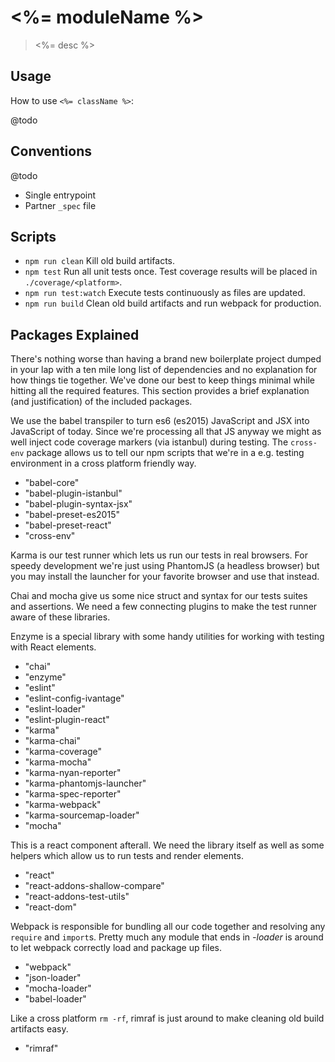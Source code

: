 
# <%= moduleName %>

> <%= desc %>


## Usage

How to use `<%= className %>`:

@todo


## Conventions

@todo

- Single entrypoint
- Partner `_spec` file


## Scripts

- `npm run clean` Kill old build artifacts.
- `npm test` Run all unit tests once. Test coverage results will be placed in
  `./coverage/<platform>`.
- `npm run test:watch` Execute tests continuously as files are updated.
- `npm run build` Clean old build artifacts and run webpack for production.


## Packages Explained

There's nothing worse than having a brand new boilerplate project dumped in your
lap with a ten mile long list of dependencies and no explanation for how things
tie together. We've done our best to keep things minimal while hitting all the
required features. This section provides a brief explanation (and justification)
of the included packages.

We use the babel transpiler to turn es6 (es2015) JavaScript and JSX into
JavaScript of today. Since we're processing all that JS anyway we might as well
inject code coverage markers (via istanbul) during testing. The `cross-env`
package allows us to tell our npm scripts that we're in a e.g. testing
environment in a cross platform friendly way.

- "babel-core"
- "babel-plugin-istanbul"
- "babel-plugin-syntax-jsx"
- "babel-preset-es2015"
- "babel-preset-react"
- "cross-env"

Karma is our test runner which lets us run our tests in real browsers. For
speedy development we're just using PhantomJS (a headless browser) but you may
install the launcher for your favorite browser and use that instead.

Chai and mocha give us some nice struct and syntax for our tests suites and
assertions. We need a few connecting plugins to make the test runner aware of
these libraries.

Enzyme is a special library with some handy utilities for working with testing
with React elements.

- "chai"
- "enzyme"
- "eslint"
- "eslint-config-ivantage"
- "eslint-loader"
- "eslint-plugin-react"
- "karma"
- "karma-chai"
- "karma-coverage"
- "karma-mocha"
- "karma-nyan-reporter"
- "karma-phantomjs-launcher"
- "karma-spec-reporter"
- "karma-webpack"
- "karma-sourcemap-loader"
- "mocha"

This is a react component afterall. We need the library itself as well as some
helpers which allow us to run tests and render elements.

- "react"
- "react-addons-shallow-compare"
- "react-addons-test-utils"
- "react-dom"

Webpack is responsible for bundling all our code together and resolving
any `require` and `import`s. Pretty much any module that ends in *-loader* is
around to let webpack correctly load and package up files.

- "webpack"
- "json-loader"
- "mocha-loader"
- "babel-loader"

Like a cross platform `rm -rf`, rimraf is just around to make cleaning old build
artifacts easy.

- "rimraf"
